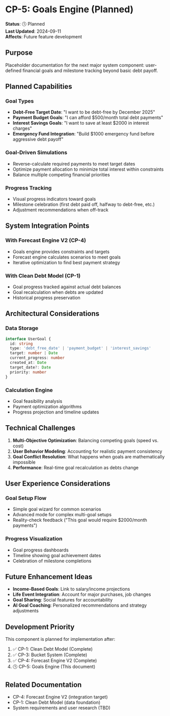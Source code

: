 # CP-5: Goals Engine (Planned)

**Status**: 🕓 Planned  
**Last Updated**: 2024-09-11  
**Affects**: Future feature development

## Purpose

Placeholder documentation for the next major system component: user-defined financial goals and milestone tracking beyond basic debt payoff.

## Planned Capabilities

### Goal Types
- **Debt-Free Target Date**: "I want to be debt-free by December 2025"
- **Payment Budget Goals**: "I can afford $500/month total debt payments"
- **Interest Savings Goals**: "I want to save at least $2000 in interest charges"
- **Emergency Fund Integration**: "Build $1000 emergency fund before aggressive debt payoff"

### Goal-Driven Simulations
- Reverse-calculate required payments to meet target dates
- Optimize payment allocation to minimize total interest within constraints
- Balance multiple competing financial priorities

### Progress Tracking
- Visual progress indicators toward goals
- Milestone celebration (first debt paid off, halfway to debt-free, etc.)
- Adjustment recommendations when off-track

## System Integration Points

### With Forecast Engine V2 (CP-4)
- Goals engine provides constraints and targets
- Forecast engine calculates scenarios to meet goals
- Iterative optimization to find best payment strategy

### With Clean Debt Model (CP-1)
- Goal progress tracked against actual debt balances
- Goal recalculation when debts are updated
- Historical progress preservation

## Architectural Considerations

### Data Storage
```typescript
interface UserGoal {
  id: string
  type: 'debt_free_date' | 'payment_budget' | 'interest_savings'
  target: number | Date
  current_progress: number
  created_at: Date
  target_date?: Date
  priority: number
}
```

### Calculation Engine
- Goal feasibility analysis
- Payment optimization algorithms
- Progress projection and timeline updates

## Technical Challenges

1. **Multi-Objective Optimization**: Balancing competing goals (speed vs. cost)
2. **User Behavior Modeling**: Accounting for realistic payment consistency
3. **Goal Conflict Resolution**: What happens when goals are mathematically impossible
4. **Performance**: Real-time goal recalculation as debts change

## User Experience Considerations

### Goal Setup Flow
- Simple goal wizard for common scenarios
- Advanced mode for complex multi-goal setups
- Reality-check feedback ("This goal would require $2000/month payments")

### Progress Visualization
- Goal progress dashboards
- Timeline showing goal achievement dates
- Celebration of milestone completions

## Future Enhancement Ideas

- **Income-Based Goals**: Link to salary/income projections
- **Life Event Integration**: Account for major purchases, job changes
- **Goal Sharing**: Social features for accountability
- **AI Goal Coaching**: Personalized recommendations and strategy adjustments

## Development Priority

This component is planned for implementation after:
1. ✅ CP-1: Clean Debt Model (Complete)
2. ✅ CP-3: Bucket System (Complete)  
3. ✅ CP-4: Forecast Engine V2 (Complete)
4. 🕓 CP-5: Goals Engine (This document)

## Related Documentation
- CP-4: Forecast Engine V2 (integration target)
- CP-1: Clean Debt Model (data foundation)
- System requirements and user research (TBD)
